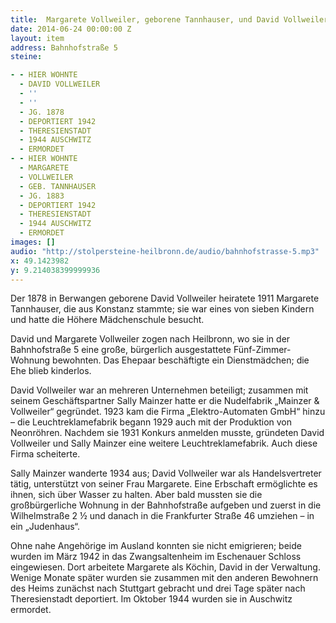 ```yaml
---
title:  Margarete Vollweiler, geborene Tannhauser, und David Vollweiler
date: 2014-06-24 00:00:00 Z
layout: item
address: Bahnhofstraße 5
steine:

- - HIER WOHNTE
  - DAVID VOLLWEILER
  - ''
  - ''
  - JG. 1878
  - DEPORTIERT 1942
  - THERESIENSTADT
  - 1944 AUSCHWITZ
  - ERMORDET
- - HIER WOHNTE
  - MARGARETE
  - VOLLWEILER
  - GEB. TANNHAUSER
  - JG. 1883
  - DEPORTIERT 1942
  - THERESIENSTADT
  - 1944 AUSCHWITZ
  - ERMORDET
images: []
audio: "http://stolpersteine-heilbronn.de/audio/bahnhofstrasse-5.mp3"
x: 49.1423982
y: 9.214038399999936
---
```


Der 1878 in Berwangen geborene David Vollweiler heiratete 1911 Margarete Tannhauser, die aus Konstanz stammte; sie war eines von sieben Kindern und hatte die Höhere Mädchenschule besucht.

David und Margarete Vollweiler zogen nach Heilbronn, wo sie in der Bahnhofstraße 5 eine große, bürgerlich ausgestattete Fünf-Zimmer-Wohnung bewohnten. Das Ehepaar beschäftigte ein Dienstmädchen; die Ehe blieb kinderlos.

David Vollweiler war an mehreren Unternehmen beteiligt; zusammen mit seinem Geschäftspartner Sally Mainzer hatte er die Nudelfabrik „Mainzer & Vollweiler“ gegründet. 1923 kam die Firma „Elektro-Automaten GmbH“ hinzu – die Leuchtreklamefabrik begann 1929 auch mit der Produktion von Neonröhren.  Nachdem sie 1931 Konkurs anmelden musste, gründeten David Vollweiler und Sally Mainzer eine weitere Leuchtreklamefabrik. Auch diese Firma scheiterte.

Sally Mainzer wanderte 1934 aus; David Vollweiler war als Handelsvertreter tätig, unterstützt von seiner Frau Margarete. Eine Erbschaft ermöglichte es ihnen, sich über Wasser zu halten. Aber bald mussten sie die großbürgerliche Wohnung in der Bahnhofstraße aufgeben und zuerst in die Wilhelmstraße 2 ½ und danach in die Frankfurter Straße 46 umziehen – in ein „Judenhaus“.

Ohne nahe Angehörige im Ausland konnten sie nicht emigrieren; beide wurden im März 1942 in das Zwangsaltenheim im Eschenauer Schloss eingewiesen. Dort arbeitete Margarete als Köchin, David in der Verwaltung. Wenige Monate später wurden sie zusammen mit den anderen Bewohnern des Heims zunächst nach Stuttgart gebracht und drei Tage später nach Theresienstadt deportiert. Im Oktober 1944 wurden sie in Auschwitz ermordet.